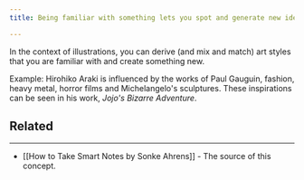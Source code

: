 ```yaml
---
title: Being familiar with something lets you spot and generate new ideas

---
```



In the context of illustrations, you can derive (and mix and match) art styles that you are familiar with and create something new.

Example: Hirohiko Araki is influenced by the works of Paul Gauguin, fashion, heavy metal, horror films and Michelangelo's sculptures. These inspirations can be seen in his work, _Jojo's Bizarre Adventure_.

## Related
---

- [[How to Take Smart Notes by Sonke Ahrens]] - The source of this concept.
